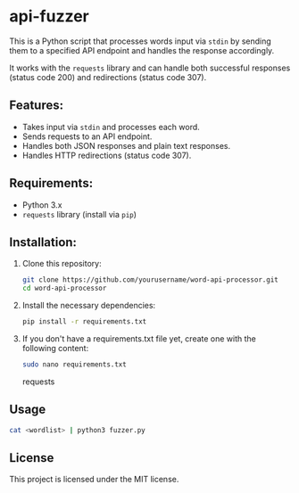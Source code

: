 # api-fuzzer

This is a Python script that processes words input via `stdin` by sending 
them to a specified API endpoint and handles the response accordingly.

It works with the `requests` library and can handle both successful responses 
(status code 200) and redirections (status code 307).

## Features:

- Takes input via `stdin` and processes each word.
- Sends requests to an API endpoint.
- Handles both JSON responses and plain text responses.
- Handles HTTP redirections (status code 307).

## Requirements:

- Python 3.x
- `requests` library (install via `pip`)

## Installation:

1. Clone this repository:
   ```bash
   git clone https://github.com/yourusername/word-api-processor.git
   cd word-api-processor
   ```
2. Install the necessary dependencies:
   ```bash
   pip install -r requirements.txt
   ```
3. If you don't have a requirements.txt file yet, create one with the
   following content:
   ```bash
   sudo nano requirements.txt
   ```
   requests

## Usage

   ```bash
   cat <wordlist> | python3 fuzzer.py
   ```

## License

This project is licensed under the MIT license.
